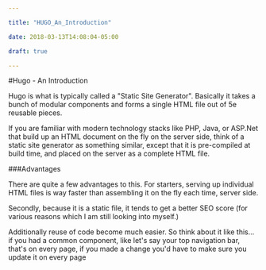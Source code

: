 ```yaml
---

title: "HUGO_An_Introduction"

date: 2018-03-13T14:08:04-05:00

draft: true

---
```




#Hugo - An Introduction



Hugo is what is typically called a "Static Site Generator". Basically it takes a bunch of modular components and forms a single HTML file out of 5e reusable pieces.



If you are familiar with modern technology stacks like PHP, Java, or ASP.Net that build up an HTML document on the fly on the server side, think of a static site generator as something similar, except that it is pre-compiled at build time, and placed on the server as a complete HTML file.



###Advantages

There are quite a few advantages to this. For starters, serving up individual HTML files is way faster than assembling it on the fly each time, server side. 



Secondly, because it is a static file, it tends to get a better SEO score (for various reasons which I am still looking into myself.)



Additionally reuse of code become much easier. So think about it like this... if you had a common component, like let's say your top navigation bar, that's on every page, if you made a change you'd have to make sure you update it on every page

